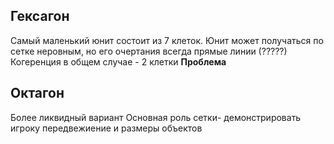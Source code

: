 ## Гексагон

Самый маленький юнит состоит из 7 клеток.
Юнит может получаться по сетке неровным, но его очертания всегда прямые линии (?????)
Когеренция в общем случае - 2 клетки
**Проблема** 

## Октагон
Более ликвидный вариант 
Основная роль сетки- демонстрировать игроку передвежиение и размеры объектов



